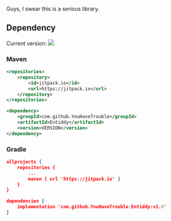 Guys, I swear this is a serious library.

## Dependency

Current version: [![](https://jitpack.io/v/YouHaveTrouble/Entiddy.svg)](https://jitpack.io/#YouHaveTrouble/Entiddy)

### Maven

```xml
<repositories>
    <repository>
		<id>jitpack.io</id>
		<url>https://jitpack.io</url>
	</repository>
</repositories>
```

```xml
<dependency>
	<groupId>com.github.YouHaveTrouble</groupId>
	<artifactId>Entiddy</artifactId>
	<version>VERSION</version>
</dependency>
```

### Gradle

```json
allprojects {
	repositories {
		...
		maven { url 'https://jitpack.io' }
	}
}
```

```json
dependencies {
    implementation 'com.github.YouHaveTrouble:Entiddy:v1.0'
}
```